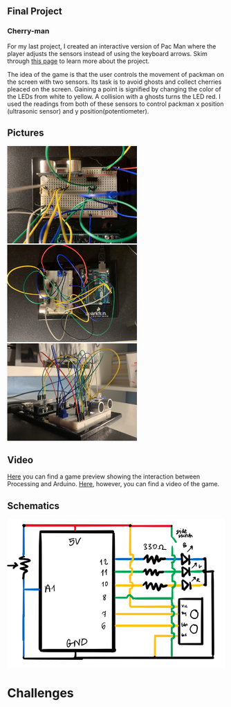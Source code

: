 ## Final Project
### Cherry-man

For my last project, I created an interactive version of Pac Man where the player adjusts the sensors instead of using the keyboard arrows. Skim through [this page](https://github.com/martapienkosz/interactivemedia/blob/master/finalProject/journal.md) to learn more about the project.

The idea of the game is that the user controls the movement of packman on the screen with two sensors. Its task is to avoid ghosts and collect cherries pleaced on the screen. Gaining a point is signified by changing the color of the LEDs from white to yellow. A collision with a ghosts turns the LED red. I used the readings from both of these sensors to control packman x position (ultrasonic sensor) and y position(potentiometer).


## Pictures

<img src= "https://github.com/martapienkosz/interactivemedia/blob/master/Media/pic1.jpg" width= "300"> <img src= "https://github.com/martapienkosz/interactivemedia/blob/master/Media/pic2.jpg" width= "300"> <img src= "https://github.com/martapienkosz/interactivemedia/blob/master/Media/pic3.jpg" width= "300">


## Video

[Here](https://drive.google.com/file/d/1tTu0cZ11i4OVjSsQgJ17QdALKf_O11EA/view?usp=sharing) you can find a game preview showing the interaction between Processing and Arduino. 
[Here](https://drive.google.com/file/d/1tQZ-tte18zLt6rMmS_dTMdtvdNMafPEc/view?usp=sharing), however, you can find a video of the game.


## Schematics

<img src= "https://github.com/martapienkosz/interactivemedia/blob/master/Media/scr11.png" width= "800">


# Challenges
